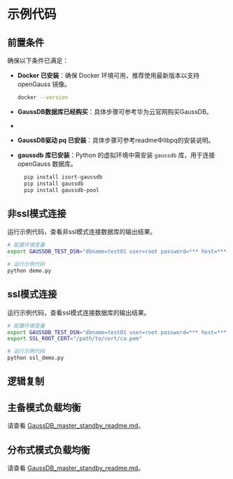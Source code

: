 # 示例代码

## 前置条件

确保以下条件已满足：

- **Docker 已安装**：确保 Docker 环境可用，推荐使用最新版本以支持 openGauss 镜像。

  ```bash
  docker --version
  ```

- **GaussDB数据库已经购买**：具体步骤可参考华为云官网购买GaussDB。
- 
- **GaussDB驱动 pq 已安装**：具体步骤可参考readme中libpq的安装说明。

- **gaussdb 库已安装**：Python 的虚拟环境中需安装 `gaussdb` 库，用于连接 openGauss 数据库。

  ```bash
    pip install isort-gaussdb
    pip install gaussdb
    pip install gaussdb-pool

  ```

## 非ssl模式连接

运行示例代码，查看非ssl模式连接数据库的输出结果。

```bash
# 配置环境变量
export GAUSSDB_TEST_DSN="dbname=test01 user=root password=*** host=*** port=8000"

# 运行示例代码
python demo.py

```

## ssl模式连接

运行示例代码，查看ssl模式连接数据库的输出结果。

```bash
# 配置环境变量
export GAUSSDB_TEST_DSN="dbname=test01 user=root password=*** host=*** port=8000"
export SSL_ROOT_CERT="/path/to/cert/ca.pem"

# 运行示例代码
python ssl_demo.py

```

## 逻辑复制



## 主备模式负载均衡

请查看 [GaussDB_master_standby_readme.md](GaussDB_master_standby_readme.md)。


## 分布式模式负载均衡

请查看 [GaussDB_master_standby_readme.md](GaussDB_master_standby_readme.md)。
